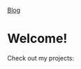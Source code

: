[Blog](https://github.enim.ga/blog)

# Welcome!
<div class="github-card" data-github="AnonyMouse-Box" data-width="400" data-height="" data-theme="default"></div>
Check out my projects:
<a href="https://github.enim.ga/akorn"><div class="github-card" data-github="AnonyMouse-Box/akorn" data-width="400" data-height="" data-theme="default"></div></a>
<a href="https://github.enim.ga/code-can"><div class="github-card" data-github="AnonyMouse-Box/code-can" data-width="400" data-height="" data-theme="default"></div></a>
<a href="https://github.enim.ga/randy"><div class="github-card" data-github="AnonyMouse-Box/randy" data-width="400" data-height="" data-theme="default"></div></a>
<a href="https://github.enim.ga/tmcast"><div class="github-card" data-github="AnonyMouse-Box/tmcast" data-width="400" data-height="" data-theme="default"></div></a>
<script src="//cdn.jsdelivr.net/github-cards/latest/widget.js"></script>
